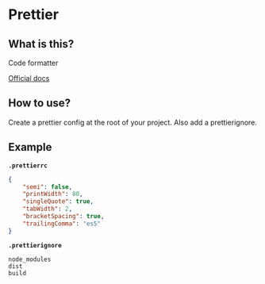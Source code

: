 # Prettier

## What is this?
Code formatter

[Official docs](https://prettier.io/)


## How to use?
Create a prettier config at the root of your project.
Also add a prettierignore.


## Example
__`.prettierrc`__
```json
{
	"semi": false,
	"printWidth": 80,
	"singleQuote": true,
	"tabWidth": 2,
	"bracketSpacing": true,
	"trailingComma": "es5"
}
```

__`.prettierignore`__
```
node_modules
dist
build
```